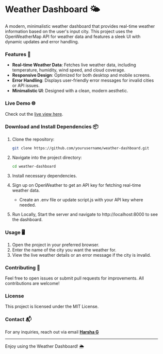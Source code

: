 # Weather Dashboard 🌤️

A modern, minimalistic weather dashboard that provides real-time weather information based on the user's input city. This project uses the OpenWeatherMap API for weather data and features a sleek UI with dynamic updates and error handling.

### Features 🚀
- **Real-time Weather Data**: Fetches live weather data, including temperature, humidity, wind speed, and cloud coverage.
- **Responsive Design**: Optimized for both desktop and mobile screens.
- **Error Handling**: Displays user-friendly error messages for invalid cities or API issues.
- **Minimalistic UI**: Designed with a clean, modern aesthetic.

### Live Demo 🌐
Check out the [live view here](https://atmoslot.vercel.app/).

### Download and Install Dependencies 📦 

1. Clone the repository:
    ```bash
    git clone https://github.com/yourusername/weather-dashboard.git
    ```
2. Navigate into the project directory:
    ```bash
    cd weather-dashboard
    ```
3. Install necessary dependencies.

4. Sign up on OpenWeather to get an API key for fetching real-time weather data.
    - Create an .env file or update script.js with your API key where needed.

5. Run Locally, Start the server and navigate to http://localhost:8000 to see the dashboard.

### Usage 🖥️

1. Open the project in your preferred browser.
2. Enter the name of the city you want the weather for.
3. View the live weather details or an error message if the city is invalid.

### Contributing 🤝

Feel free to open issues or submit pull requests for improvements. All contributions are welcome!

### License
This project is licensed under the MIT License.

### Contact 📬
For any inquiries, reach out via email [**Harsha G** ](mailto:harshag3103@gmail.com)  


---

Enjoy using the Weather Dashboard! 🌦️
